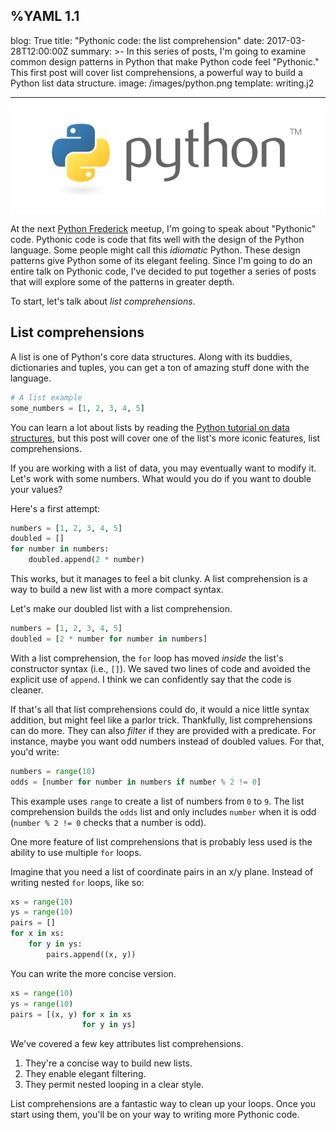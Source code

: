 %YAML 1.1
---
blog: True
title: "Pythonic code: the list comprehension"
date: 2017-03-28T12:00:00Z
summary: >-
  In this series of posts,
  I'm going to examine common design patterns
  in Python
  that make Python code feel "Pythonic."
  This first post will cover list comprehensions,
  a powerful way to build a Python list data structure.
image: /images/python.png
template: writing.j2

---
<img class='book' src='/images/python.png'>

At the next
[Python Frederick](https://www.meetup.com/python-frederick/) meetup,
I'm going to speak
about "Pythonic" code.
Pythonic code is code
that fits well
with the design
of the Python language.
Some people might call this *idiomatic* Python.
These design patterns give Python some
of its elegant feeling.
Since I'm going to do an entire talk
on Pythonic code,
I've decided to put together a series
of posts
that will explore some of the patterns
in greater depth.

To start,
let's talk about *list comprehensions*.

## List comprehensions

A list is one of Python's core data structures.
Along with its buddies,
dictionaries and tuples,
you can get a ton of amazing stuff done
with the language.

```python
# A list example
some_numbers = [1, 2, 3, 4, 5]
```

You can learn a lot about lists
by reading the
[Python tutorial on data structures](https://docs.python.org/3/tutorial/datastructures.html),
but this post will cover one of the list's more iconic features,
list comprehensions.

If you are working
with a list of data,
you may eventually want to modify it.
Let's work with some numbers.
What would you do if you want to double your values?

Here's a first attempt:

```python
numbers = [1, 2, 3, 4, 5]
doubled = []
for number in numbers:
    doubled.append(2 * number)
```

This works,
but it manages to feel a bit clunky.
A list comprehension is a way
to build a new list
with a more compact syntax.

Let's make our doubled list with a list comprehension.

```python
numbers = [1, 2, 3, 4, 5]
doubled = [2 * number for number in numbers]
```

With a list comprehension,
the `for` loop has moved *inside* the list's constructor syntax
(i.e., `[]`).
We saved two lines of code
and avoided the explicit use of `append`.
I think we can confidently say that the code is cleaner.

If that's all that list comprehensions could do,
it would a nice little syntax addition,
but might feel like a parlor trick.
Thankfully,
list comprehensions can do more.
They can also *filter*
if they are provided
with a predicate.
For instance,
maybe you want odd numbers
instead of doubled values.
For that, you'd write:

```python
numbers = range(10)
odds = [number for number in numbers if number % 2 != 0]
```

This example uses `range` to create a list of numbers
from `0` to `9`.
The list comprehension builds the `odds` list
and only includes `number`
when it is odd
(`number % 2 != 0` checks that a number is odd).

One more feature
of list comprehensions
that is probably less used
is the ability
to use multiple `for` loops.

Imagine that you need a list of coordinate pairs
in an x/y plane.
Instead of writing nested `for` loops, like so:

```python
xs = range(10)
ys = range(10)
pairs = []
for x in xs:
    for y in ys:
        pairs.append((x, y))
```

You can write the more concise version.

```python
xs = range(10)
ys = range(10)
pairs = [(x, y) for x in xs
                for y in ys]
```

We've covered a few key attributes list comprehensions.

1. They're a concise way to build new lists.
2. They enable elegant filtering.
3. They permit nested looping in a clear style.

List comprehensions are a fantastic way to clean up your loops.
Once you start using them,
you'll be on your way to writing more Pythonic code.
